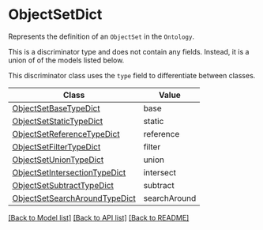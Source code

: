 # ObjectSetDict

Represents the definition of an `ObjectSet` in the `Ontology`.

This is a discriminator type and does not contain any fields. Instead, it is a union
of of the models listed below.

This discriminator class uses the `type` field to differentiate between classes.

| Class | Value
| ------------ | -------------
[ObjectSetBaseTypeDict](ObjectSetBaseTypeDict.md) | base
[ObjectSetStaticTypeDict](ObjectSetStaticTypeDict.md) | static
[ObjectSetReferenceTypeDict](ObjectSetReferenceTypeDict.md) | reference
[ObjectSetFilterTypeDict](ObjectSetFilterTypeDict.md) | filter
[ObjectSetUnionTypeDict](ObjectSetUnionTypeDict.md) | union
[ObjectSetIntersectionTypeDict](ObjectSetIntersectionTypeDict.md) | intersect
[ObjectSetSubtractTypeDict](ObjectSetSubtractTypeDict.md) | subtract
[ObjectSetSearchAroundTypeDict](ObjectSetSearchAroundTypeDict.md) | searchAround


[[Back to Model list]](../../../README.md#models-v2-link) [[Back to API list]](../../../README.md#apis-v2-link) [[Back to README]](../../../README.md)
